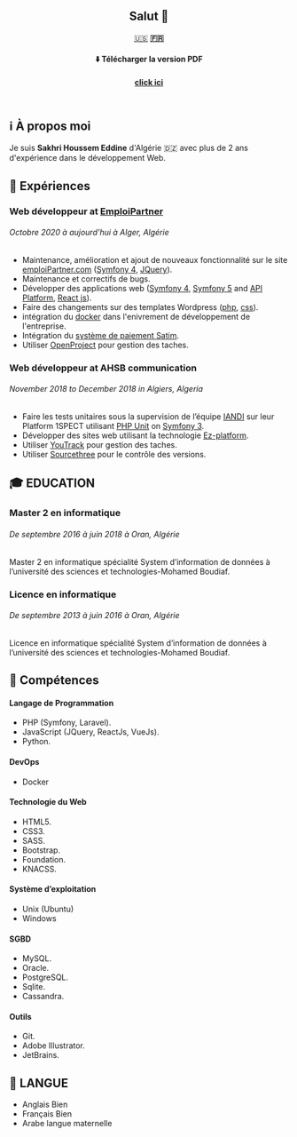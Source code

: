 <header>

## Salut 👋

[🇺🇸](https://sakhrihoussem.github.io/SakhriHoussem)
**[🇫🇷](https://sakhrihoussem.github.io/SakhriHoussem/fr)**

#### ⬇️ Télécharger la version PDF
 **[click ici](README.pdf)**

</header>

## ℹ️ À propos moi

Je suis **Sakhri Houssem Eddine** d'Algérie 🇩🇿 avec plus de 2 ans d'expérience dans le développement Web.

## 💼 Expériences

### **Web développeur** at [EmploiPartner](https://www.emploiPartner.com)
###### _Octobre 2020 à aujourd'hui à Alger, Algérie_


- Maintenance, amélioration et ajout de nouveaux fonctionnalité sur le site [emploiPartner.com](https://www.emploiPartner.com) ([Symfony 4](https://symfony.com), [JQuery](https://jquery.com)).
- Maintenance et correctifs de bugs.
- Développer des applications web ([Symfony 4](https://symfony.com), [Symfony 5](https://symfony.com) and [API Platform](https://api-platform.com), [React js](https://reactjs.org)).
- Faire des changements sur des templates Wordpress ([php](https://www.php.net), [css](https://www.w3.org/Style/CSS/Overview.en.html)).
- intégration du [docker](https://www.docker.com) dans l'enivrement de développement de l'entreprise.
- Intégration du [système de paiement Satim](https://www.satim.dz).
- Utiliser [OpenProject](https://www.openproject.org/) pour gestion des taches.

### **Web développeur** at AHSB communication
###### _November 2018 to December 2018 in Algiers, Algeria_ 

- Faire les tests unitaires sous la supervision de l’équipe  [IANDI](http://iandi.fr/) sur leur Platform 1SPECT utilisant [PHP Unit](https://phpunit.de) on [Symfony 3](https://symfony.com/doc/3.0/page_creation.html).
- Développer des sites web utilisant la technologie [Ez-platform](https://www.ezplatform.com).
- Utiliser [YouTrack](https://www.jetbrains.com/youtrack) pour gestion des taches.
- Utiliser [Sourcethree](https://www.ezplatform.com) pour le contrôle des versions.

## 🎓 EDUCATION

### Master 2 en informatique
###### _De septembre 2016 à juin 2018 à Oran, Algérie_

Master 2 en informatique spécialité System d’information de données à l’université des sciences et technologies-Mohamed Boudiaf.

### Licence en informatique
###### _De septembre 2013 à juin 2016 à Oran, Algérie_

Licence en informatique spécialité System d’information de données à l’université des sciences et technologies-Mohamed Boudiaf.

## 🔧 Compétences

#### Langage de Programmation
- PHP (Symfony, Laravel).
- JavaScript (JQuery, ReactJs, VueJs).
- Python.
#### DevOps
- Docker
#### Technologie du Web
- HTML5.
- CSS3.
- SASS.
- Bootstrap.
- Foundation.
- KNACSS.
#### Système d’exploitation
- Unix (Ubuntu)
- Windows
#### SGBD
- MySQL.
- Oracle.
- PostgreSQL.
- Sqlite.
- Cassandra.
#### Outils
- Git.
- Adobe Illustrator.
- JetBrains.

## 🎤 LANGUE

- Anglais	Bien
- Français	Bien
- Arabe	    langue maternelle
